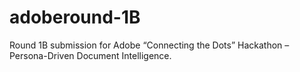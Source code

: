 # adoberound-1B
Round 1B submission for Adobe “Connecting the Dots” Hackathon – Persona-Driven Document Intelligence.
